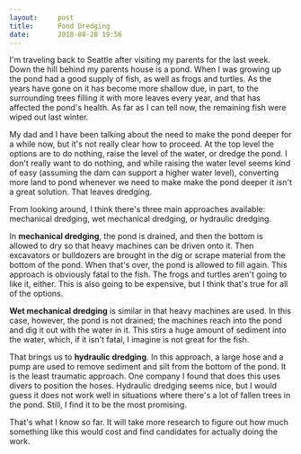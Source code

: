 ```yaml
---
layout:     post
title:      Pond Dredging
date:       2018-08-28 19:56
---
```


I'm traveling back to Seattle after visiting my parents for the last
week. Down the hill behind my parents house is a pond. When I was
growing up the pond had a good supply of fish, as well as frogs and
turtles. As the years have gone on it has become more shallow due, in
part, to the surrounding trees filling it with more leaves every year,
and that has affected the pond's health. As far as I can tell now, the
remaining fish were wiped out last winter.

My dad and I have been talking about the need to make the pond deeper
for a while now, but it's not really clear how to proceed. At the top
level the options are to do nothing, raise the level of the water, or
dredge the pond. I don't really want to do nothing, and while raising
the water level seems kind of easy (assuming the dam can support a
higher water level), converting more land to pond whenever we need to
make make the pond deeper it isn't a great solution. That leaves
dredging.

From looking around, I think there's three main approaches available:
mechanical dredging, wet mechanical dredging, or hydraulic dredging.

In **mechanical dredging**, the pond is drained, and then the bottom
is allowed to dry so that heavy machines can be driven onto it. Then
excavators or bulldozers are brought in the dig or scrape material
from the bottom of the pond. When that's over, the pond is allowed to
fill again. This approach is obviously fatal to the fish. The frogs
and turtles aren't going to like it, either. This is also going to be
expensive, but I think that's true for all of the options.

**Wet mechanical dredging** is similar in that heavy machines are
 used. In this case, however, the pond is not drained; the machines
 reach into the pond and dig it out with the water in it. This stirs a
 huge amount of sediment into the water, which, if it isn't fatal, I
 imagine is not great for the fish.

That brings us to **hydraulic dredging**. In this approach, a large
hose and a pump are used to remove sediment and silt from the bottom
of the pond. It is the least traumatic approach. One company I found
that does this uses divers to position the hoses. Hydraulic dredging
seems nice, but I would guess it does not work well in situations
where there's a lot of fallen trees in the pond. Still, I find it to
be the most promising.

That's what I know so far. It will take more research to figure out
how much something like this would cost and find candidates for
actually doing the work.
